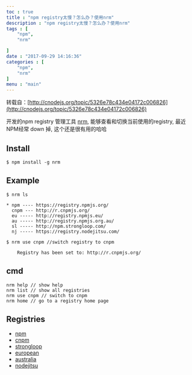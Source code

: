 ```yaml
---
toc : true
title : "npm registry太慢？怎么办？使用nrm"
description : "npm registry太慢？怎么办？使用nrm"
tags : [
    "npm",
	"nrm"

]
date : "2017-09-29 14:16:36"
categories : [
    "npm",
	"nrm"
]
menu : "main"
---
```


转载自：[http://cnodejs.org/topic/5326e78c434e04172c006826](http://cnodejs.org/topic/5326e78c434e04172c006826)

开发的npm registry 管理工具 [nrm](https://github.com/Pana/nrm),  能够查看和切换当前使用的registry, 最近NPM经常 down 掉, 这个还是很有用的哈哈

## Install

```
$ npm install -g nrm
```

## Example

```
$ nrm ls

* npm ---- https://registry.npmjs.org/
  cnpm --- http://r.cnpmjs.org/
  eu ----- http://registry.npmjs.eu/
  au ----- http://registry.npmjs.org.au/
  sl ----- http://npm.strongloop.com/
  nj ----- https://registry.nodejitsu.com/
```

```
$ nrm use cnpm //switch registry to cnpm

    Registry has been set to: http://r.cnpmjs.org/
```

## cmd

```
nrm help // show help
nrm list // show all registries
nrm use cnpm // switch to cnpm
nrm home // go to a registry home page
```

## Registries

* [npm](https://www.npmjs.org/)
* [cnpm](http://cnpmjs.org/)
* [strongloop](http://strongloop.com/)
* [european](http://npmjs.eu/)
* [australia](http://npmjs.org.au/)
* [nodejitsu](https://www.nodejitsu.com/)

